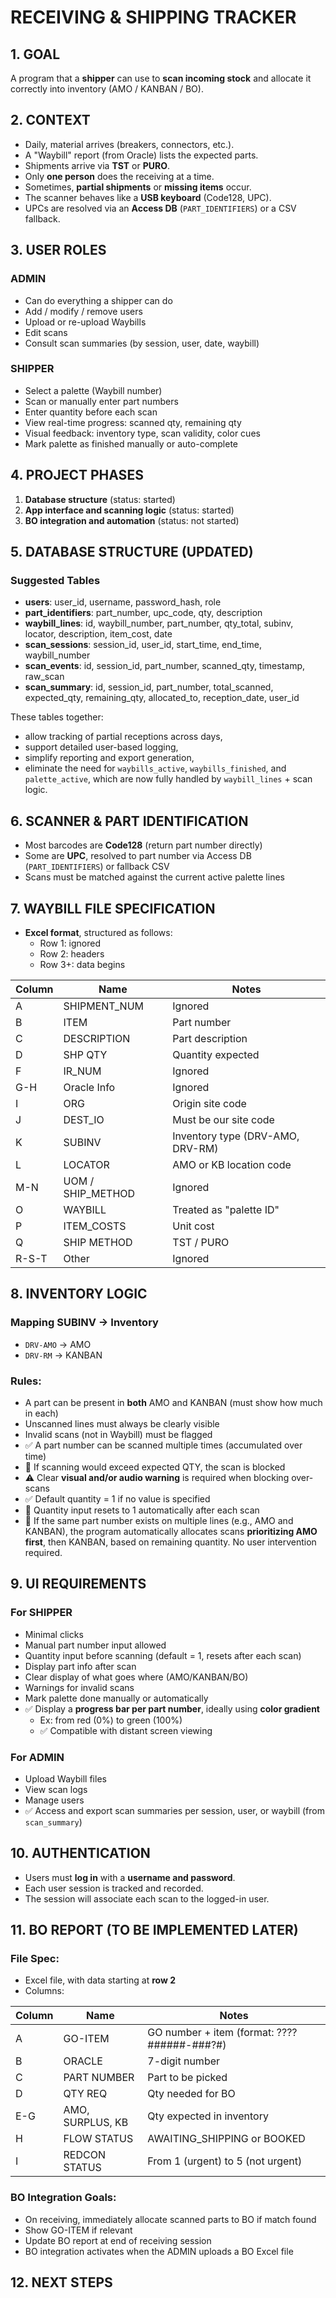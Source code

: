 RECEIVING & SHIPPING TRACKER
=============================

## 1. GOAL
A program that a **shipper** can use to **scan incoming stock** and allocate it correctly into inventory (AMO / KANBAN / BO).

## 2. CONTEXT
- Daily, material arrives (breakers, connectors, etc.).
- A "Waybill" report (from Oracle) lists the expected parts.
- Shipments arrive via **TST** or **PURO**.
- Only **one person** does the receiving at a time.
- Sometimes, **partial shipments** or **missing items** occur.
- The scanner behaves like a **USB keyboard** (Code128, UPC).
- UPCs are resolved via an **Access DB** (`PART_IDENTIFIERS`) or a CSV fallback.

## 3. USER ROLES

### ADMIN
- Can do everything a shipper can do
- Add / modify / remove users
- Upload or re-upload Waybills
- Edit scans
- Consult scan summaries (by session, user, date, waybill)

### SHIPPER
- Select a palette (Waybill number)
- Scan or manually enter part numbers
- Enter quantity before each scan
- View real-time progress: scanned qty, remaining qty
- Visual feedback: inventory type, scan validity, color cues
- Mark palette as finished manually or auto-complete

## 4. PROJECT PHASES
1. **Database structure** (status: started)
2. **App interface and scanning logic** (status: started)
3. **BO integration and automation** (status: not started)

## 5. DATABASE STRUCTURE (UPDATED)

### Suggested Tables
- **users**: user_id, username, password_hash, role
- **part_identifiers**: part_number, upc_code, qty, description
- **waybill_lines**: id, waybill_number, part_number, qty_total, subinv, locator, description, item_cost, date
- **scan_sessions**: session_id, user_id, start_time, end_time, waybill_number
- **scan_events**: id, session_id, part_number, scanned_qty, timestamp, raw_scan
- **scan_summary**: id, session_id, part_number, total_scanned, expected_qty, remaining_qty, allocated_to, reception_date, user_id

These tables together:
- allow tracking of partial receptions across days,
- support detailed user-based logging,
- simplify reporting and export generation,
- eliminate the need for `waybills_active`, `waybills_finished`, and `palette_active`, which are now fully handled by `waybill_lines` + scan logic.

## 6. SCANNER & PART IDENTIFICATION
- Most barcodes are **Code128** (return part number directly)
- Some are **UPC**, resolved to part number via Access DB (`PART_IDENTIFIERS`) or fallback CSV
- Scans must be matched against the current active palette lines

## 7. WAYBILL FILE SPECIFICATION
- **Excel format**, structured as follows:
  - Row 1: ignored
  - Row 2: headers
  - Row 3+: data begins

| Column | Name                     | Notes                             |
|--------|--------------------------|-----------------------------------|
| A      | SHIPMENT_NUM            | Ignored                           |
| B      | ITEM                    | Part number                       |
| C      | DESCRIPTION             | Part description                  |
| D      | SHP QTY                 | Quantity expected                 |
| F      | IR_NUM                  | Ignored                           |
| G-H    | Oracle Info             | Ignored                           |
| I      | ORG                     | Origin site code                  |
| J      | DEST_IO                 | Must be our site code             |
| K      | SUBINV                  | Inventory type (DRV-AMO, DRV-RM)  |
| L      | LOCATOR                 | AMO or KB location code           |
| M-N    | UOM / SHIP_METHOD       | Ignored                           |
| O      | WAYBILL                 | Treated as "palette ID"           |
| P      | ITEM_COSTS              | Unit cost                         |
| Q      | SHIP METHOD             | TST / PURO                        |
| R-S-T  | Other                   | Ignored                           |

## 8. INVENTORY LOGIC

### Mapping SUBINV → Inventory
- `DRV-AMO` → AMO
- `DRV-RM` → KANBAN

### Rules:
- A part can be present in **both** AMO and KANBAN (must show how much in each)
- Unscanned lines must always be clearly visible
- Invalid scans (not in Waybill) must be flagged
- ✅ A part number can be scanned multiple times (accumulated over time)
- 🚫 If scanning would exceed expected QTY, the scan is blocked
- ⚠️ Clear **visual and/or audio warning** is required when blocking over-scans
- ✅ Default quantity = 1 if no value is specified
- 🔁 Quantity input resets to 1 automatically after each scan
- 🤖 If the same part number exists on multiple lines (e.g., AMO and KANBAN), the program automatically allocates scans **prioritizing AMO first**, then KANBAN, based on remaining quantity. No user intervention required.

## 9. UI REQUIREMENTS

### For SHIPPER
- Minimal clicks
- Manual part number input allowed
- Quantity input before scanning (default = 1, resets after each scan)
- Display part info after scan
- Clear display of what goes where (AMO/KANBAN/BO)
- Warnings for invalid scans
- Mark palette done manually or automatically
- ✅ Display a **progress bar per part number**, ideally using **color gradient**
  - Ex: from red (0%) to green (100%)
  - ✅ Compatible with distant screen viewing

### For ADMIN
- Upload Waybill files
- View scan logs
- Manage users
- ✅ Access and export scan summaries per session, user, or waybill (from `scan_summary`)

## 10. AUTHENTICATION
- Users must **log in** with a **username and password**.
- Each user session is tracked and recorded.
- The session will associate each scan to the logged-in user.

## 11. BO REPORT (TO BE IMPLEMENTED LATER)

### File Spec:
- Excel file, with data starting at **row 2**
- Columns:

| Column | Name                  | Notes                                |
|--------|-----------------------|--------------------------------------|
| A      | GO-ITEM               | GO number + item (format: ????######-###?#) |
| B      | ORACLE                | 7-digit number                       |
| C      | PART NUMBER           | Part to be picked                    |
| D      | QTY REQ               | Qty needed for BO                    |
| E-G    | AMO, SURPLUS, KB      | Qty expected in inventory            |
| H      | FLOW STATUS           | AWAITING_SHIPPING or BOOKED          |
| I      | REDCON STATUS         | From 1 (urgent) to 5 (not urgent)    |

### BO Integration Goals:
- On receiving, immediately allocate scanned parts to BO if match found
- Show GO-ITEM if relevant
- Update BO report at end of receiving session
- BO integration activates when the ADMIN uploads a BO Excel file

## 12. NEXT STEPS

